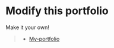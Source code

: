 # Modify this portfolio

Make it your own! 

> - [My-portfolio](https://clinquant-bunny-4d8493.netlify.app/)